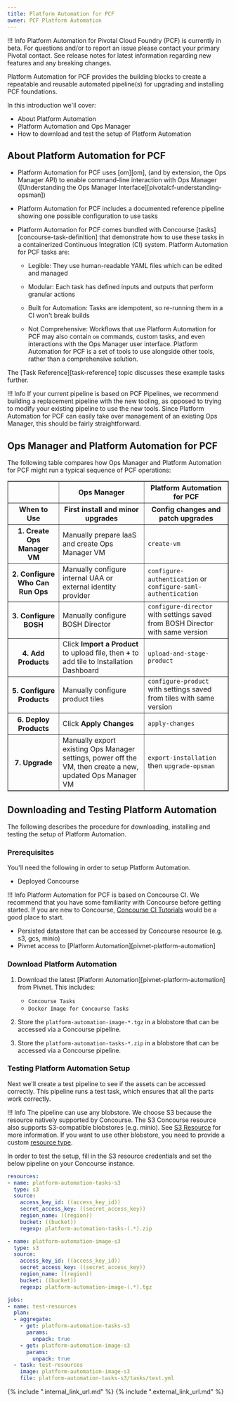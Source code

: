 ```yaml
---
title: Platform Automation for PCF
owner: PCF Platform Automation
---
```


!!! Info
    Platform Automation for Pivotal Cloud Foundry (PCF)
    is currently in beta. For questions and/or to report an issue please contact your primary Pivotal contact. See release notes for latest information regarding new features and any breaking changes.

 Platform Automation for PCF provides the building blocks to create a repeatable and reusable automated pipeline(s) for upgrading and installing PCF foundations.

In this introduction we'll cover:

* About Platform Automation
* Platform Automation and Ops Manager
* How to download and test the setup of Platform Automation  

## About Platform Automation for PCF

* Platform Automation for PCF uses [om][om],
(and by extension, the Ops Manager API)
to enable command-line interaction with Ops Manager
([Understanding the Ops Manager Interface][pivotalcf-understanding-opsman])
* Platform Automation for PCF includes a documented reference pipeline
showing one possible configuration to use tasks
* Platform Automation for PCF comes bundled with Concourse [tasks][concourse-task-definition]
that demonstrate how to use these tasks
in a containerized Continuous Integration (CI) system. Platform Automation for PCF tasks are:

    * Legible: They use
human-readable YAML files which can be edited and managed

    * Modular: Each task has defined inputs and outputs
that perform granular actions

    * Built for Automation: Tasks are idempotent,
so re-running them in a CI won't break builds

    * Not Comprehensive: Workflows that use Platform Automation for PCF
may also contain `om` commands, custom tasks,
and even interactions with the Ops Manager user interface.
Platform Automation for PCF is a set of tools to use alongside other tools,
rather than a comprehensive solution.

The [Task Reference][task-reference] topic discusses these example tasks further.


!!! Info
    If your current pipeline is based on PCF Pipelines,
    we recommend building a replacement pipeline with the new tooling,
    as opposed to trying to modify your existing pipeline to use the new tools.
    Since Platform Automation for PCF can easily take over management of an existing Ops Manager,
    this should be fairly straightforward.

## Ops Manager and Platform Automation for PCF

The following table compares how Ops Manager
and Platform Automation for PCF might run a typical sequence of PCF operations:

<table border="1">
  <tr>
    <th></th>
    <th>Ops Manager</th>
    <th>Platform Automation for PCF</th>
  </tr><tr>
    <th>When to Use</th>
    <th>First install and minor upgrades</th>
    <th>Config changes and patch upgrades</th>
  </tr><tr>
    <th>1. Create Ops Manager VM</th>
    <td>Manually prepare IaaS and create Ops Manager VM</td>
    <td><code>create-vm</code></td>
  </tr><tr>
    <th>2. Configure Who Can Run Ops</th>
    <td>Manually configure internal UAA or external identity provider</td>
    <td><code>configure-authentication</code> or <code>configure-saml-authentication</code></td>
  </tr><tr>
    <th>3. Configure BOSH</th>
    <td>Manually configure BOSH Director</td>
    <td><code>configure-director</code> with settings saved from BOSH Director with same version</td>
  </tr><tr>
    <th>4. Add Products</th>
    <td>Click <strong>Import a Product</strong> to upload file, then <strong>+</strong> to add tile to Installation Dashboard</td>
    <td><code>upload-and-stage-product</code></td>
  </tr><tr>
    <th>5. Configure Products</th>
    <td>Manually configure product tiles</td>
    <td><code>configure-product</code> with settings saved from tiles with same version</td>
  </tr><tr>
    <th>6. Deploy Products</th>
    <td>Click <strong>Apply Changes</strong></td>
    <td><code>apply-changes</code></td>
  </tr><tr>
    <th>7. Upgrade</th>
    <td>Manually export existing Ops Manager settings, power off the VM, then create a new, updated
    Ops Manager VM</td>
    <td><code>export-installation</code> then <code>upgrade-opsman</code></td>
  </tr>
</table>


## Downloading and Testing Platform Automation

The following describes the procedure for downloading, installing and testing the setup of Platform Automation.

### Prerequisites

You'll need the following in order to setup Platform Automation.

* Deployed Concourse

!!! Info
    Platform Automation for PCF is based on Concourse CI.
    We recommend that you have some familiarity with Concourse before getting started.
    If you are new to Concourse, [Concourse CI Tutorials](https://docs.pivotal.io/p-concourse/guides.html) would be a good place to start.

* Persisted datastore that can be accessed by Concourse resource (e.g. s3, gcs, minio)
* Pivnet access to [Platform Automation][pivnet-platform-automation]

### Download Platform Automation

1. Download the latest [Platform Automation][pivnet-platform-automation] from Pivnet.
   This includes:
    * `Concourse Tasks`
    * `Docker Image for Concourse Tasks`

2. Store the `platform-automation-image-*.tgz`
   in a blobstore that can be accessed via a Concourse pipeline.

3. Store the `platform-automation-tasks-*.zip`
   in a blobstore that can be accessed via a Concourse pipeline.

### Testing Platform Automation Setup

Next we'll create a test pipeline to see if the assets can be accessed correctly.
   This pipeline runs a test task, which ensures that all the parts work correctly.

!!! Info
       The pipeline can use any blobstore.
       We choose S3 because the resource natively supported by Concourse.
       The S3 Concourse resource also supports S3-compatible blobstores (e.g. minio).
       See [S3 Resource](https://github.com/concourse/s3-resource#source-configuration) for more information.
       If you want to use other blobstore, you need to provide a custom [resource type](https://concourse-ci.org/resource-types.html).

 In order to test the setup, fill in the S3 resource credentials and set the below pipeline on your Concourse instance.

```yaml
resources:
- name: platform-automation-tasks-s3
  type: s3
  source:
    access_key_id: ((access_key_id))
    secret_access_key: ((secret_access_key))
    region_name: ((region))
    bucket: ((bucket))
    regexp: platform-automation-tasks-(.*).zip

- name: platform-automation-image-s3
  type: s3
  source:
    access_key_id: ((access_key_id))
    secret_access_key: ((secret_access_key))
    region_name: ((region))
    bucket: ((bucket))
    regexp: platform-automation-image-(.*).tgz

jobs:
- name: test-resources
  plan:
  - aggregate:
    - get: platform-automation-tasks-s3
      params:
        unpack: true
    - get: platform-automation-image-s3
      params:
        unpack: true
  - task: test-resources
    image: platform-automation-image-s3
    file: platform-automation-tasks-s3/tasks/test.yml
```


{% include ".internal_link_url.md" %}
{% include ".external_link_url.md" %}
